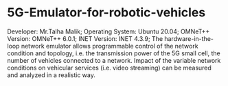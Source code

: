 # 5G-Emulator-for-robotic-vehicles
Developer: Mr.Talha Malik;
Operating System: Ubuntu 20.04;
OMNeT++ Version: OMNeT++ 6.0.1;
INET Version: INET 4.3.9;
The hardware-in-the-loop network emulator allows programmable control of the network condition and topology, i.e. the transmission power of the 5G small cell, the number of vehicles connected to a network. Impact of the variable network conditions on vehicular services (i.e. video streaming) can be measured and analyzed in a realistic way.
